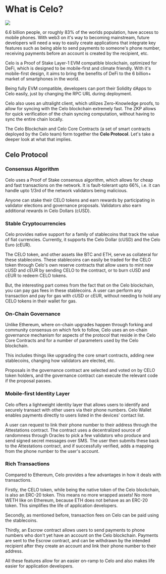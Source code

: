 # What is Celo?

![](https://i.imgur.com/hteAbzk.png)

6.6 billion people, or roughly 83% of the worlds population, have access to mobile phones. With web3 on it's way to becoming mainstream, future developers will need a way to easily create applications that integrate key features such as being able to send payments to someone's phone number, receiving payments before an account is created by the recipient, etc. 

Celo is a Proof of Stake Layer-1 EVM compatible blockchain, optimized for DeFi, which is designed to be mobile-first and climate friendly. With it's mobile-first design, it aims to bring the benefits of DeFi to the 6 billion+ market of smartphones in the world.

Being fully EVM compatible, developers can port their Solidity dApps to Celo easily, just by changing the RPC URL during deployment. 

Celo also uses an ultralight client, which utilizes Zero-Knowledge proofs, to allow for syncing with the Celo blockchain extremely fast. The ZKP allows for quick verification of the chain syncing computation, without having to sync the entire chain locally.

The Celo Blockchain and Celo Core Contracts (a set of smart contracts deployed by the Celo team) form together the **Celo Protocol**. Let's take a deeper look at what that implies.

<Quiz questionId="b83cfe70-0908-429b-bca1-3dad336d0de5" />
<Quiz questionId="7828b315-ab7c-4d60-8cce-bb31a9f555f9" />

## Celo Protocol

### Consensus Algorithm
Celo uses a Proof of Stake consensus algorithm, which allows for cheap and fast transactions on the network. It is fault-tolerant upto 66%, i.e. it can handle upto 1/3rd of the network validators being malicious.

Anyone can stake their CELO tokens and earn rewards by participating in validator elections and governance proposals. Validators also earn additional rewards in Celo Dollars (cUSD).

<Quiz questionId="14ae17e1-8aee-4b6a-81a5-794c9175c0ee" />

### Stable Cryptocurrencies
Celo provides native support for a family of stablecoins that track the value of fiat currencies. Currently, it supports the Celo Dollar (cUSD) and the Celo Euro (cEUR).

The CELO token, and other assets like BTC and ETH, serve as collateral for these stablecoins. These stablecoins can easily be traded for the CELO token through Celo's own reserve contracts that allow users to mint new cUSD and cEUR by sending CELO to the contract, or to burn cUSD and cEUR to redeem CELO tokens.

But, the interesting part comes from the fact that on the Celo blockchain, you can pay gas fees in these stablecoins. A user can perform any transaction and pay for gas with cUSD or cEUR, without needing to hold any CELO tokens in their wallet for gas.

<Quiz questionId="104359af-0a2f-43a8-934c-698ca39abf47" />
<Quiz questionId="130ccc2c-3db4-4ffa-bbd8-eb6c8fea16fa" />
<Quiz questionId="dda61c95-b9ef-40f4-bf61-5d02392fd12e" />

### On-Chain Governance
Unlike Ethereum, where on-chain upgrades happen through forking and community consensus on which fork to follow, Celo uses an on-chain governance mechanism for aspects of the protocol that reside in the Celo Core Contracts and for a number of parameters used by the Celo blockchain.

This includes things like upgrading the core smart contracts, adding new stablecoins, changing how validators are elected, etc.

Proposals in the governance contract are selected and voted on by CELO token holders, and the governance contract can execute the relevant code if the proposal passes.

<Quiz questionId="b840d45e-ce27-4b53-aa76-553f41795916" />

### Mobile-first Identity Layer
Celo offers a lightweight identity layer that allows users to identify and securely transact with other users via their phone numbers. Celo Wallet enables payments directly to users listed in the devices' contact list.

A user can request to link their phone number to their address through the Attestations contract. The contract uses a decentralized source of randomness through Oracles to pick a few validators who produce and send signed secret messages over SMS. The user then submits these back to the Attestations contract, and if successfully verified, adds a mapping from the phone number to the user's account.

<Quiz questionId="c32f430a-d429-47e8-8869-ed62bc214bab" />

### Rich Transactions
Compared to Ethereum, Celo provides a few advantages in how it deals with transactions.

Firstly, the CELO token, while being the native token of the Celo blockchain, is also an ERC-20 token. This means no more wrapped assets! No more WETH like on Ethereum, because ETH does not behave as an ERC-20 token. This simplifies the life of application developers.

Secondly, as mentioned before, transaction fees on Celo can be paid using the stablecoins. 

Thirdly, an Escrow contract allows users to send payments to phone numbers who don't yet have an account on the Celo blockchain. Payments are sent to the Escrow contract, and can be withdrawn by the intended recipient after they create an account and link their phone number to their address.

All these features allow for an easier on-ramp to Celo and also makes life easier for application developers.

<SubmitQuiz />
